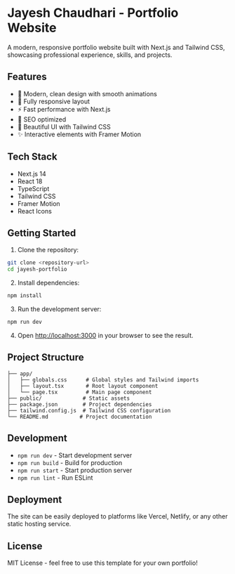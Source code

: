 # Jayesh Chaudhari - Portfolio Website

A modern, responsive portfolio website built with Next.js and Tailwind CSS, showcasing professional experience, skills, and projects.

## Features

- 🎨 Modern, clean design with smooth animations
- 📱 Fully responsive layout
- ⚡ Fast performance with Next.js
- 🎯 SEO optimized
- 🌈 Beautiful UI with Tailwind CSS
- ✨ Interactive elements with Framer Motion

## Tech Stack

- Next.js 14
- React 18
- TypeScript
- Tailwind CSS
- Framer Motion
- React Icons

## Getting Started

1. Clone the repository:
```bash
git clone <repository-url>
cd jayesh-portfolio
```

2. Install dependencies:
```bash
npm install
```

3. Run the development server:
```bash
npm run dev
```

4. Open [http://localhost:3000](http://localhost:3000) in your browser to see the result.

## Project Structure

```
├── app/
│   ├── globals.css      # Global styles and Tailwind imports
│   ├── layout.tsx       # Root layout component
│   └── page.tsx         # Main page component
├── public/             # Static assets
├── package.json        # Project dependencies
├── tailwind.config.js  # Tailwind CSS configuration
└── README.md          # Project documentation
```

## Development

- `npm run dev` - Start development server
- `npm run build` - Build for production
- `npm run start` - Start production server
- `npm run lint` - Run ESLint

## Deployment

The site can be easily deployed to platforms like Vercel, Netlify, or any other static hosting service.

## License

MIT License - feel free to use this template for your own portfolio! 